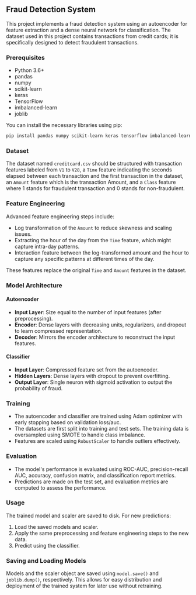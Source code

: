 
## Fraud Detection System

This project implements a fraud detection system using an autoencoder for feature extraction and a dense neural network for classification. The dataset used in this project contains transactions from credit cards; it is specifically designed to detect fraudulent transactions.

### Prerequisites

- Python 3.6+
- pandas
- numpy
- scikit-learn
- keras
- TensorFlow
- imbalanced-learn
- joblib

You can install the necessary libraries using pip:
```bash
pip install pandas numpy scikit-learn keras tensorflow imbalanced-learn joblib
```

### Dataset

The dataset named `creditcard.csv` should be structured with transaction features labeled from `V1` to `V28`, a `Time` feature indicating the seconds elapsed between each transaction and the first transaction in the dataset, an `Amount` feature which is the transaction Amount, and a `Class` feature where 1 stands for fraudulent transaction and 0 stands for non-fraudulent.

### Feature Engineering

Advanced feature engineering steps include:
- Log transformation of the `Amount` to reduce skewness and scaling issues.
- Extracting the hour of the day from the `Time` feature, which might capture intra-day patterns.
- Interaction feature between the log-transformed amount and the hour to capture any specific patterns at different times of the day.

These features replace the original `Time` and `Amount` features in the dataset.

### Model Architecture

#### Autoencoder
- **Input Layer**: Size equal to the number of input features (after preprocessing).
- **Encoder**: Dense layers with decreasing units, regularizers, and dropout to learn compressed representation.
- **Decoder**: Mirrors the encoder architecture to reconstruct the input features.

#### Classifier
- **Input Layer**: Compressed feature set from the autoencoder.
- **Hidden Layers**: Dense layers with dropout to prevent overfitting.
- **Output Layer**: Single neuron with sigmoid activation to output the probability of fraud.

### Training

- The autoencoder and classifier are trained using Adam optimizer with early stopping based on validation loss/auc.
- The datasets are first split into training and test sets. The training data is oversampled using SMOTE to handle class imbalance.
- Features are scaled using `RobustScaler` to handle outliers effectively.

### Evaluation

- The model's performance is evaluated using ROC-AUC, precision-recall AUC, accuracy, confusion matrix, and classification report metrics.
- Predictions are made on the test set, and evaluation metrics are computed to assess the performance.

### Usage

The trained model and scaler are saved to disk. For new predictions:
1. Load the saved models and scaler.
2. Apply the same preprocessing and feature engineering steps to the new data.
3. Predict using the classifier.

### Saving and Loading Models

Models and the scaler object are saved using `model.save()` and `joblib.dump()`, respectively. This allows for easy distribution and deployment of the trained system for later use without retraining.

